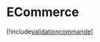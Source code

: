 # ECommerce

[!include[validationcommande](ecommerce.validationcommande.autogen.md)]



















































































































